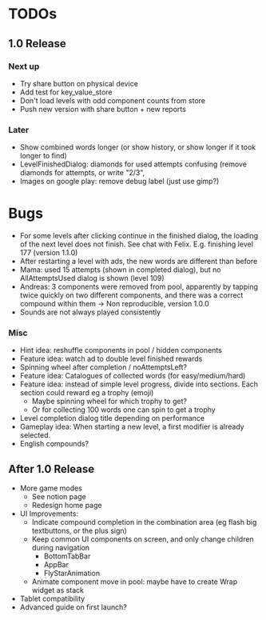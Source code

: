# TODOs    
## 1.0 Release
### Next up
- Try share button on physical device
- Add test for key_value_store
- Don't load levels with odd component counts from store
- Push new version with share button + new reports

### Later
- Show combined words longer (or show history, or show longer if it took longer to find)
- LevelFinishedDialog: diamonds for used attempts confusing (remove diamonds for attempts, or
  write "2/3", 
- Images on google play: remove debug label (just use gimp?)


# Bugs
- For some levels after clicking continue in the finished dialog, the loading of the next level
  does not finish. See chat with Felix. E.g. finishing level 177 (version 1.1.0)
- After restarting a level with ads, the new words are different than before
- Mama: used 15 attempts (shown in completed dialog), but no AllAttemptsUsed dialog is shown (level 109)
- Andreas: 3 components were removed from pool, apparently by tapping twice quickly on two 
  different components, and there was a correct compound within them 
  -> Non reproducible, version 1.0.0 
- Sounds are not always played consistently


### Misc
- Hint idea: reshuffle components in pool / hidden components
- Feature idea: watch ad to double level finished rewards
- Spinning wheel after completion / noAttemptsLeft?
- Feature idea: Catalogues of collected words (for easy/medium/hard)
- Feature idea: instead of simple level progress, divide into sections. Each section could reward
  eg a trophy (emoji) 
  - Maybe spinning wheel for which trophy to get?
  - Or for collecting 100 words one can spin to get a trophy
- Level completion dialog title depending on performance
- Gameplay idea: When starting a new level, a first modifier is already selected.
- English compounds?


## After 1.0 Release
- More game modes
  - See notion page
  - Redesign home page
- UI Improvements:
  - Indicate compound completion in the combination area (eg flash big textbuttons, or the plus sign)
  - Keep common UI components on screen, and only change children during navigation
    - BottomTabBar
    - AppBar
    - FlyStarAnimation
  - Animate component move in pool: maybe have to create Wrap widget as stack
- Tablet compatibility
- Advanced guide on first launch?

